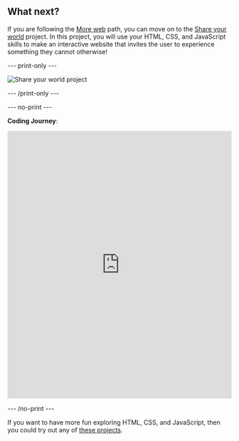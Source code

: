 ## What next?

If you are following the [More web](https://projects.raspberrypi.org/en/raspberrypi/more-web) path, you can move on to the [Share your world](https://projects.raspberrypi.org/en/projects/share-your-world) project. In this project, you will use your HTML, CSS, and JavaScript skills to make an interactive website that invites the user to experience something they cannot otherwise!

\--- print-only ---

![Share your world project](images/share-your-world-project.png)

\--- /print-only ---

\--- no-print ---

**Coding Journey**:

<iframe src="https://editor.raspberrypi.org/en/embed/viewer/share-your-world-coding" width="100%" height="600" frameborder="0" marginwidth="0" marginheight="0" allowfullscreen> 
</iframe>

\--- /no-print ---

If you want to have more fun exploring HTML, CSS, and JavaScript, then you could try out any of [these projects](https://projects.raspberrypi.org/en/projects?software%5B%5D=html-css-javascript).
